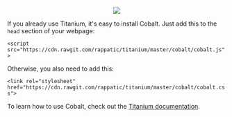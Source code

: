 <p align="center">
  <img src="https://preview.ibb.co/e1K0kK/cobalt.png"/>
</p>

If you already use Titanium, it's easy to install Cobalt. Just add this to the `head` section of your webpage:

`<script src="https://cdn.rawgit.com/rappatic/titanium/master/cobalt/cobalt.js">`

Otherwise, you also need to add this:

`<link rel="stylesheet" href="https://cdn.rawgit.com/rappatic/titanium/master/cobalt/cobalt.css">`

To learn how to use Cobalt, check out the [Titanium documentation](https://rappatic.github.io/titanium/documentation.html/).

